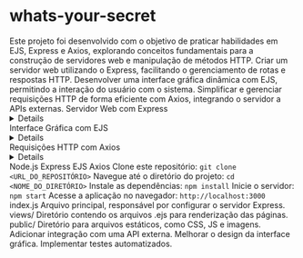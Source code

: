 # whats-your-secret
<?xml version="1.0" encoding="UTF-8"?>
<project>
  <description>
    Este projeto foi desenvolvido com o objetivo de praticar habilidades em EJS, Express e Axios, explorando conceitos fundamentais para a construção de servidores web e manipulação de métodos HTTP.
  </description>
  <objectives>
    <objective>Criar um servidor web utilizando o Express, facilitando o gerenciamento de rotas e respostas HTTP.</objective>
    <objective>Desenvolver uma interface gráfica dinâmica com EJS, permitindo a interação do usuário com o sistema.</objective>
    <objective>Simplificar e gerenciar requisições HTTP de forma eficiente com Axios, integrando o servidor a APIs externas.</objective>
  </objectives>
  <features>
    <feature>
      <name>Servidor Web com Express</name>
      <details>
        <detail>Configuração e gerenciamento de rotas.</detail>
        <detail>Manipulação dos métodos HTTP (GET, POST, etc.).</detail>
      </details>
    </feature>
    <feature>
      <name>Interface Gráfica com EJS</name>
      <details>
        <detail>Renderização de páginas HTML dinâmicas.</detail>
        <detail>Integração de dados do backend no frontend.</detail>
      </details>
    </feature>
    <feature>
      <name>Requisições HTTP com Axios</name>
      <details>
        <detail>Consumo de APIs externas.</detail>
        <detail>Envio e recebimento de dados em diferentes formatos (JSON, texto, etc.).</detail>
      </details>
    </feature>
  </features>
  <technologies>
    <technology>Node.js</technology>
    <technology>Express</technology>
    <technology>EJS</technology>
    <technology>Axios</technology>
  </technologies>
  <execution>
    <step>Clone este repositório: <code>git clone &lt;URL_DO_REPOSITÓRIO&gt;</code></step>
    <step>Navegue até o diretório do projeto: <code>cd &lt;NOME_DO_DIRETÓRIO&gt;</code></step>
    <step>Instale as dependências: <code>npm install</code></step>
    <step>Inicie o servidor: <code>npm start</code></step>
    <step>Acesse a aplicação no navegador: <code>http://localhost:3000</code></step>
  </execution>
  <structure>
    <file>
      <name>index.js</name>
      <description>Arquivo principal, responsável por configurar o servidor Express.</description>
    </file>
    <directory>
      <name>views/</name>
      <description>Diretório contendo os arquivos .ejs para renderização das páginas.</description>
    </directory>
    <directory>
      <name>public/</name>
      <description>Diretório para arquivos estáticos, como CSS, JS e imagens.</description>
    </directory>
  </structure>
  <nextSteps>
    <step>Adicionar integração com uma API externa.</step>
    <step>Melhorar o design da interface gráfica.</step>
    <step>Implementar testes automatizados.</step>
  </nextSteps>
</project>
